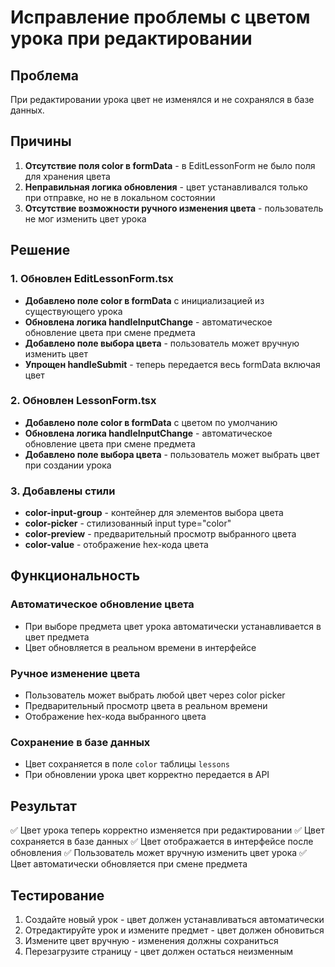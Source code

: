 # Исправление проблемы с цветом урока при редактировании

## Проблема
При редактировании урока цвет не изменялся и не сохранялся в базе данных.

## Причины
1. **Отсутствие поля color в formData** - в EditLessonForm не было поля для хранения цвета
2. **Неправильная логика обновления** - цвет устанавливался только при отправке, но не в локальном состоянии
3. **Отсутствие возможности ручного изменения цвета** - пользователь не мог изменить цвет урока

## Решение

### 1. Обновлен EditLessonForm.tsx
- **Добавлено поле color в formData** с инициализацией из существующего урока
- **Обновлена логика handleInputChange** - автоматическое обновление цвета при смене предмета
- **Добавлено поле выбора цвета** - пользователь может вручную изменить цвет
- **Упрощен handleSubmit** - теперь передается весь formData включая цвет

### 2. Обновлен LessonForm.tsx
- **Добавлено поле color в formData** с цветом по умолчанию
- **Обновлена логика handleInputChange** - автоматическое обновление цвета при смене предмета
- **Добавлено поле выбора цвета** - пользователь может выбрать цвет при создании урока

### 3. Добавлены стили
- **color-input-group** - контейнер для элементов выбора цвета
- **color-picker** - стилизованный input type="color"
- **color-preview** - предварительный просмотр выбранного цвета
- **color-value** - отображение hex-кода цвета

## Функциональность

### Автоматическое обновление цвета
- При выборе предмета цвет урока автоматически устанавливается в цвет предмета
- Цвет обновляется в реальном времени в интерфейсе

### Ручное изменение цвета
- Пользователь может выбрать любой цвет через color picker
- Предварительный просмотр цвета в реальном времени
- Отображение hex-кода выбранного цвета

### Сохранение в базе данных
- Цвет сохраняется в поле `color` таблицы `lessons`
- При обновлении урока цвет корректно передается в API

## Результат
✅ Цвет урока теперь корректно изменяется при редактировании
✅ Цвет сохраняется в базе данных
✅ Цвет отображается в интерфейсе после обновления
✅ Пользователь может вручную изменить цвет урока
✅ Цвет автоматически обновляется при смене предмета

## Тестирование
1. Создайте новый урок - цвет должен устанавливаться автоматически
2. Отредактируйте урок и измените предмет - цвет должен обновиться
3. Измените цвет вручную - изменения должны сохраниться
4. Перезагрузите страницу - цвет должен остаться неизменным
